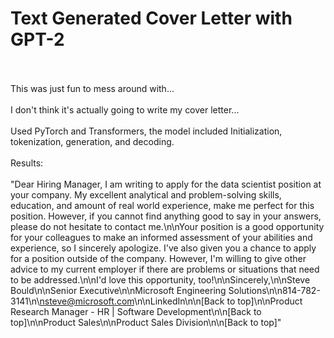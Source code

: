 # Text Generated Cover Letter with GPT-2 </br></br>
This was just fun to mess around with... </br></br>
I don't think it's actually going to write my cover letter...</br></br>
Used PyTorch and Transformers, the model included Initialization, tokenization, generation, and decoding.</br></br>
Results:</br></br> "Dear Hiring Manager, I am writing to apply for the data scientist position at your company. My excellent analytical and problem-solving skills, education, and amount of real world experience, make me perfect for this position. However, if you cannot find anything good to say in your answers, please do not hesitate to contact me.\n\nYour position is a good opportunity for your colleagues to make an informed assessment of your abilities and experience, so I sincerely apologize. I've also given you a chance to apply for a position outside of the company. However, I'm willing to give other advice to my current employer if there are problems or situations that need to be addressed.\n\nI'd love this opportunity, too!\n\nSincerely,\n\nSteve Bould\n\nSenior Executive\n\nMicrosoft Engineering Solutions\n\n814-782-3141\n\nsteve@microsoft.com\n\nLinkedIn\n\n[Back to top]\n\nProduct Research Manager - HR | Software Development\n\n[Back to top]\n\nProduct Sales\n\nProduct Sales Division\n\n[Back to top]"
